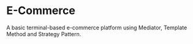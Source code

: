 # E-Commerce
A basic terminal-based e-commerce platform using Mediator, Template Method and Strategy Pattern.
